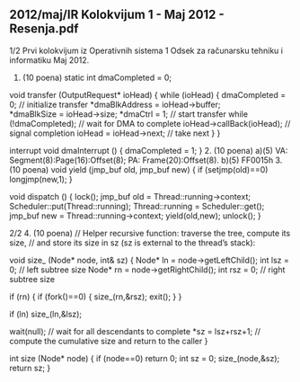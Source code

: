 2012/maj/IR Kolokvijum 1 - Maj 2012 - Resenja.pdf
--------------------------------------------------------------------------------


1/2 
Prvi kolokvijum iz Operativnih sistema 1 
Odsek za računarsku tehniku i informatiku 
Maj 2012. 
1. (10 poena) 
static int dmaCompleted = 0; 
 
void transfer (OutputRequest* ioHead) { 
  while (ioHead) { 
    dmaCompleted = 0;  // initialize transfer 
    *dmaBlkAddress = ioHead->buffer;  
    *dmaBlkSize = ioHead->size; 
    *dmaCtrl = 1;  // start transfer 
    while (!dmaCompleted); // wait for DMA to complete 
    ioHead->callBack(ioHead);  // signal completion 
    ioHead = ioHead->next;  // take next 
  } 
} 
 
interrupt void dmaInterrupt () { 
  dmaCompleted = 1; 
} 
2. (10 poena) 
a)(5) VA: Segment(8):Page(16):Offset(8); PA: Frame(20):Offset(8). 
b)(5) FF0015h 
3. (10 poena) 
void yield (jmp_buf old, jmp_buf new) { 
  if (setjmp(old)==0)  
    longjmp(new,1); 
} 
 
void dispatch () { 
  lock(); 
  jmp_buf old = Thread::running->context; 
  Scheduler::put(Thread::running); 
  Thread::running = Scheduler::get(); 
  jmp_buf new = Thread::running->context; 
  yield(old,new); 
  unlock(); 
} 

2/2 
4. (10 poena) 
// Helper recursive function: traverse the tree, compute its size, 
// and store its size in sz (sz is external to the thread’s stack): 
 
void size_ (Node* node, int& sz) { 
  Node* ln = node->getLeftChild(); 
  int lsz = 0; // left subtree size 
  Node* rn = node->getRightChild(); 
  int rsz = 0; // right subtree size 
 
  if (rn) { 
    if (fork()==0) { 
      size_(rn,&rsz); 
      exit(); 
    } 
  } 
 
  if (ln) size_(ln,&lsz); 
 
  wait(null); // wait for all descendants to complete 
  *sz = lsz+rsz+1;  // compute the cumulative size and return to the caller 
} 
 
int size (Node* node) { 
  if (node==0) return 0; 
  int sz = 0; 
  size_(node,&sz); 
  return sz; 
} 
 
